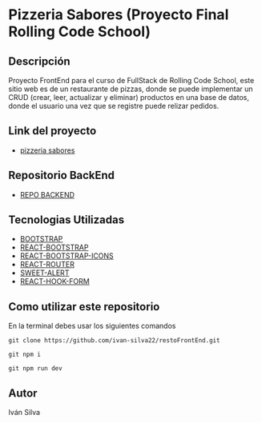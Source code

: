 # Pizzeria Sabores (Proyecto Final Rolling Code School)

## Descripción
 Proyecto FrontEnd para el curso de FullStack de Rolling Code School, este sitio web es de un restaurante de pizzas, donde se puede implementar un CRUD (crear, leer, actualizar y eliminar) productos en una base de datos, donde el usuario una vez que se registre puede relizar pedidos.

## Link del proyecto
 * [pizzeria sabores](https://pizzeriasabores.netlify.app/)

## Repositorio BackEnd

 * [REPO BACKEND](https://github.com/ivan-silva22/restoBackend)


## Tecnologias Utilizadas
 
 * [BOOTSTRAP](https://getbootstrap.com/)
 * [REACT-BOOTSTRAP](https://react-bootstrap.netlify.app/)
 * [REACT-BOOTSTRAP-ICONS](https://www.npmjs.com/package/react-bootstrap-icons)
 * [REACT-ROUTER](https://reactrouter.com/en/main)
 * [SWEET-ALERT](https://sweetalert2.github.io/)
 * [REACT-HOOK-FORM](https://react-hook-form.com/)



## Como utilizar este repositorio
 En la terminal debes usar los siguientes comandos
 ```
 git clone https://github.com/ivan-silva22/restoFrontEnd.git
 
 git npm i

 git npm run dev
 ```

## Autor

 Iván Silva
